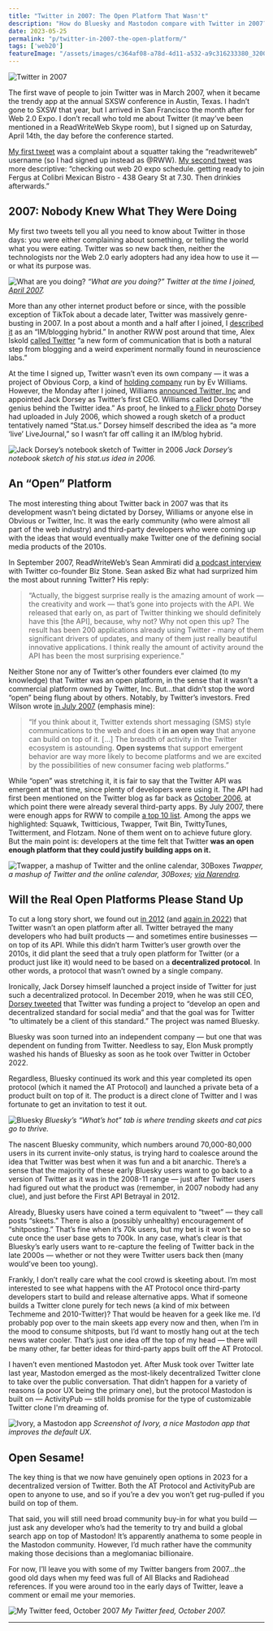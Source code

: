 ```yaml
---
title: "Twitter in 2007: The Open Platform That Wasn't"
description: "How do Bluesky and Mastodon compare with Twitter in 2007? Nobody quite knew what Twitter was back then, yet devs were already building on it."
date: 2023-05-25
permalink: "p/twitter-in-2007-the-open-platform/"
tags: ['web20']
featureImage: "/assets/images/c364af08-a78d-4d11-a532-a9c316233380_3200x1894.jpg"
---
```


![Twitter in 2007](/assets/images/c364af08-a78d-4d11-a532-a9c316233380_3200x1894.jpg)

The first wave of people to join Twitter was in March 2007, when it became the trendy app at the annual SXSW conference in Austin, Texas. I hadn’t gone to SXSW that year, but I arrived in San Francisco the month after for Web 2.0 Expo. I don’t recall who told me about Twitter (it may’ve been mentioned in a ReadWriteWeb Skype room), but I signed up on Saturday, April 14th, the day before the conference started.

[My first tweet](https://twitter.com/RWW/status/28274971) was a complaint about a squatter taking the “readwriteweb” username (so I had signed up instead as @RWW). [My second tweet](https://twitter.com/RWW/statuses/28366381) was more descriptive: “checking out web 20 expo schedule. getting ready to join Fergus at Colibri Mexican Bistro - 438 Geary St at 7.30. Then drinkies afterwards.”

2007: Nobody Knew What They Were Doing
--------------------------------------

My first two tweets tell you all you need to know about Twitter in those days: you were either complaining about something, or telling the world what you were eating. Twitter was so new back then, neither the technologists nor the Web 2.0 early adopters had any idea how to use it — or what its purpose was.

![What are you doing?](/assets/images/0b892802-1050-4c7e-8ee5-e982553e1580_1910x1544.png)
*“What are you doing?” Twitter at the time I joined, [April 2007](https://web.archive.org/web/20070416205745/http://twitter.com:80/).*

More than any other internet product before or since, with the possible exception of TikTok about a decade later, Twitter was massively genre-busting in 2007. In a post about a month and a half after I joined, I [described it](https://web.archive.org/web/20070606210555/http://www.readwriteweb.com/archives/amazon_comes_to_twitter.php) as an “IM/blogging hybrid.” In another RWW post around that time, Alex Iskold [called Twitter](https://web.archive.org/web/20070601173750/http://www.readwriteweb.com/archives/evolution_of_communication.php) “a new form of communication that is both a natural step from blogging and a weird experiment normally found in neuroscience labs.”

At the time I signed up, Twitter wasn’t even its own company — it was a project of Obvious Corp, a kind of [holding company](https://web.archive.org/web/20070703203049/http://evhead.com/2006/10/birth-of-obvious-corp_25.asp) run by Ev Williams. However, the Monday after I joined, Williams [announced Twitter, Inc](https://web.archive.org/web/20070702151612/http://blog.obvious.com/2007/04/twitter-inc.html) and appointed Jack Dorsey as Twitter’s first CEO. Williams called Dorsey “the genius behind the Twitter idea.” As proof, he linked to [a Flickr photo](https://flickr.com/photos/jackdorsey/182613360) Dorsey had uploaded in July 2006, which showed a rough sketch of a product tentatively named “Stat.us.” Dorsey himself described the idea as “a more ‘live’ LiveJournal,” so I wasn’t far off calling it an IM/blog hybrid.

![Jack Dorsey’s notebook sketch of Twitter in 2006](/assets/images/250961ed-7936-4e9f-99d1-fa2388301223_1536x2048.jpg)
*Jack Dorsey’s notebook sketch of his stat.us idea in 2006.*

An “Open” Platform
------------------

The most interesting thing about Twitter back in 2007 was that its development wasn’t being dictated by Dorsey, Williams or anyone else in Obvious or Twitter, Inc. It was the early community (who were almost all part of the web industry) and third-party developers who were coming up with the ideas that would eventually make Twitter one of the defining social media products of the 2010s.

In September 2007, ReadWriteWeb’s Sean Ammirati did [a podcast interview](https://web.archive.org/web/20071220074340/http://readwritetalk.com/2007/09/05/biz-stone-co-founder-twitter/) with Twitter co-founder Biz Stone. Sean asked Biz what had surprized him the most about running Twitter? His reply:

> “Actually, the biggest surprise really is the amazing amount of work — the creativity and work — that’s gone into projects with the API. We released that early on, as part of Twitter thinking we should definitely have this \[the API\], because, why not? Why not open this up? The result has been 200 applications already using Twitter - many of them significant drivers of updates, and many of them just really beautiful innovative applications. I think really the amount of activity around the API has been the most surprising experience.”

Neither Stone nor any of Twitter’s other founders ever claimed (to my knowledge) that Twitter was an open platform, in the sense that it wasn’t a commercial platform owned by Twitter, Inc. But…that didn’t stop the word “open” being flung about by others. Notably, by Twitter’s investors. Fred Wilson wrote [in July 2007](https://web.archive.org/web/20070809124923/http://www.unionsquareventures.com/2007/07/twitter.html) (emphasis mine):

> “If you think about it, Twitter extends short messaging (SMS) style communications to the web and does it **in an open way** that anyone can build on top of it. \[…\] The breadth of activity in the Twitter ecosystem is astounding. **Open systems** that support emergent behavior are way more likely to become platforms and we are excited by the possibilities of new consumer facing web platforms.”

While “open” was stretching it, it is fair to say that the Twitter API was emergent at that time, since plenty of developers were using it. The API had first been mentioned on the Twitter blog as far back as [October 2006](https://web.archive.org/web/20070211083814/http://twitter.com/blog/2006/10/twitter-updates.html), at which point there were already several third-party apps. By July 2007, there were enough apps for RWW to compile [a top 10 list](https://web.archive.org/web/20070810012330/http://www.readwriteweb.com/archives/top_10_twitter_apps.php). Among the apps we highlighted: Squawk, Twitticious, Twapper, Twit Bin, TwittyTunes, Twitterment, and Flotzam. None of them went on to achieve future glory. But the main point is: developers at the time felt that Twitter **was an open enough platform that they could justify building apps on it.**

![Twapper, a mashup of Twitter and the online calendar, 30Boxes](/assets/images/a52e0ae2-fd9c-4bcb-ada2-f330552ec7da_1536x2048.jpg)
*Twapper, a mashup of Twitter and the online calendar, 30Boxes; [via Narendra](https://www.flickr.com/photos/narendra/417794800).*

Will the Real Open Platforms Please Stand Up
--------------------------------------------

To cut a long story short, we found out [in 2012](https://www.theverge.com/2012/7/9/3135406/twitter-api-open-closed-facebook-walled-garden) (and [again in 2022](https://thenewstack.io/twitter-turmoil-we-need-an-open-protocol-for-public-discourse/)) that Twitter wasn’t an open platform after all. Twitter betrayed the many developers who had built products — and sometimes entire businesses — on top of its API. While this didn’t harm Twitter’s user growth over the 2010s, it did plant the seed that a truly open platform for Twitter (or a product just like it) would need to be based on a **decentralized protocol**. In other words, a protocol that wasn’t owned by a single company.

Ironically, Jack Dorsey himself launched a project inside of Twitter for just such a decentralized protocol. In December 2019, when he was still CEO, [Dorsey tweeted](https://twitter.com/jack/status/1204766078468911106) that Twitter was funding a project to “develop an open and decentralized standard for social media” and that the goal was for Twitter “to ultimately be a client of this standard.” The project was named Bluesky.

Bluesky was soon turned into an independent company — but one that was dependent on funding from Twitter. Needless to say, Elon Musk promptly washed his hands of Bluesky as soon as he took over Twitter in October 2022.

Regardless, Bluesky continued its work and this year completed its open protocol (which it named the AT Protocol) and launched a private beta of a product built on top of it. The product is a direct clone of Twitter and I was fortunate to get an invitation to test it out.

![Bluesky](/assets/images/feaa805c-320d-4f31-a1c5-c7b4708abb53_1692x1396.jpg)
*Bluesky’s “What’s hot” tab is where trending skeets and cat pics go to thrive.*

The nascent Bluesky community, which numbers around 70,000-80,000 users in its current invite-only status, is trying hard to coalesce around the idea that Twitter was best when it was fun and a bit anarchic. There’s a sense that the majority of these early Bluesky users want to go back to a version of Twitter as it was in the 2008-11 range — just after Twitter users had figured out what the product was (remember, in 2007 nobody had any clue), and just before the First API Betrayal in 2012.

Already, Bluesky users have coined a term equivalent to “tweet” — they call posts “skeets.” There is also a (possibly unhealthy) encouragement of “shitposting.” That’s fine when it’s 70k users, but my bet is it won’t be so cute once the user base gets to 700k. In any case, what’s clear is that Bluesky’s early users want to re-capture the feeling of Twitter back in the late 2000s — whether or not they were Twitter users back then (many would’ve been too young).

Frankly, I don’t really care what the cool crowd is skeeting about. I’m most interested to see what happens with the AT Protocol once third-party developers start to build and release alternative apps. What if someone builds a Twitter clone purely for tech news (a kind of mix between Techmeme and 2010-Twitter)? That would be heaven for a geek like me. I’d probably pop over to the main skeets app every now and then, when I’m in the mood to consume shitposts, but I’d want to mostly hang out at the tech news water cooler. That’s just one idea off the top of my head — there will be many other, far better ideas for third-party apps built off the AT Protocol.

I haven’t even mentioned Mastodon yet. After Musk took over Twitter late last year, Mastodon emerged as the most-likely decentralized Twitter clone to take over the public conversation. That didn’t happen for a variety of reasons (a poor UX being the primary one), but the protocol Mastodon is built on — ActivityPub — still holds promise for the type of customizable Twitter clone I'm dreaming of.

![Ivory, a Mastodon app](/assets/images/fe53b3ca-4b2b-4981-acb0-7624ceb2e544_828x1792.jpg)
*Screenshot of Ivory, a nice Mastodon app that improves the default UX.*

Open Sesame!
------------

The key thing is that we now have genuinely open options in 2023 for a decentralized version of Twitter. Both the AT Protocol and ActivityPub are open to anyone to use, and so if you’re a dev you won’t get rug-pulled if you build on top of them.

That said, you will still need broad community buy-in for what you build — just ask any developer who’s had the temerity to try and build a global search app on top of Mastodon! It’s apparently anathema to some people in the Mastodon community. However, I’d much rather have the community making those decisions than a meglomaniac billionaire.

For now, I’ll leave you with some of my Twitter bangers from 2007…the good old days when my feed was full of All Blacks and Radiohead references. If you were around too in the early days of Twitter, leave a comment or email me your memories.

![My Twitter feed, October 2007](/assets/images/dc8a0c42-b5a4-4f94-89b8-c520f9593621_1782x1810.png)
*My Twitter feed, October 2007.*

* * *